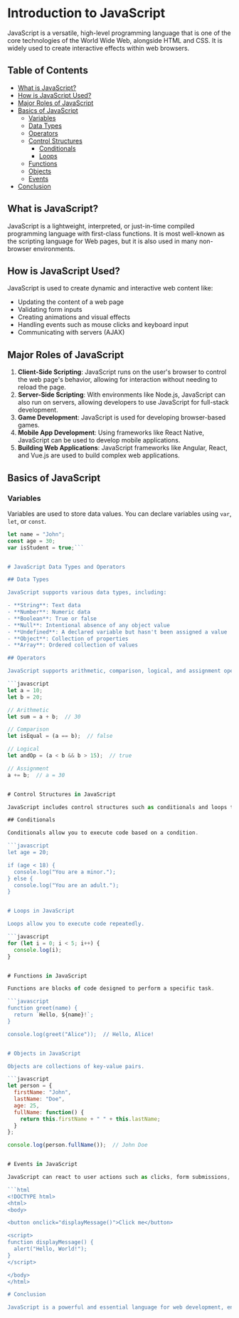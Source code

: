 # Introduction to JavaScript

JavaScript is a versatile, high-level programming language that is one of the core technologies of the World Wide Web, alongside HTML and CSS. It is widely used to create interactive effects within web browsers.

## Table of Contents

- [What is JavaScript?](#what-is-javascript)
- [How is JavaScript Used?](#how-is-javascript-used)
- [Major Roles of JavaScript](#major-roles-of-javascript)
- [Basics of JavaScript](#basics-of-javascript)
  - [Variables](#variables)
  - [Data Types](#data-types)
  - [Operators](#operators)
  - [Control Structures](#control-structures)
    - [Conditionals](#conditionals)
    - [Loops](#loops)
  - [Functions](#functions)
  - [Objects](#objects)
  - [Events](#events)
- [Conclusion](#conclusion)

## What is JavaScript?

JavaScript is a lightweight, interpreted, or just-in-time compiled programming language with first-class functions. It is most well-known as the scripting language for Web pages, but it is also used in many non-browser environments.

## How is JavaScript Used?

JavaScript is used to create dynamic and interactive web content like:

- Updating the content of a web page
- Validating form inputs
- Creating animations and visual effects
- Handling events such as mouse clicks and keyboard input
- Communicating with servers (AJAX)

## Major Roles of JavaScript

1. **Client-Side Scripting**: JavaScript runs on the user's browser to control the web page's behavior, allowing for interaction without needing to reload the page.
2. **Server-Side Scripting**: With environments like Node.js, JavaScript can also run on servers, allowing developers to use JavaScript for full-stack development.
3. **Game Development**: JavaScript is used for developing browser-based games.
4. **Mobile App Development**: Using frameworks like React Native, JavaScript can be used to develop mobile applications.
5. **Building Web Applications**: JavaScript frameworks like Angular, React, and Vue.js are used to build complex web applications.

## Basics of JavaScript

### Variables

Variables are used to store data values. You can declare variables using `var`, `let`, or `const`.

```javascript
let name = "John";
const age = 30;
var isStudent = true;```


# JavaScript Data Types and Operators

## Data Types

JavaScript supports various data types, including:

- **String**: Text data
- **Number**: Numeric data
- **Boolean**: True or false
- **Null**: Intentional absence of any object value
- **Undefined**: A declared variable but hasn't been assigned a value
- **Object**: Collection of properties
- **Array**: Ordered collection of values

## Operators

JavaScript supports arithmetic, comparison, logical, and assignment operators.

```javascript
let a = 10;
let b = 20;

// Arithmetic
let sum = a + b;  // 30

// Comparison
let isEqual = (a == b);  // false

// Logical
let andOp = (a < b && b > 15);  // true

// Assignment
a += b;  // a = 30


# Control Structures in JavaScript

JavaScript includes control structures such as conditionals and loops to control the flow of the program.

## Conditionals

Conditionals allow you to execute code based on a condition.

```javascript
let age = 20;

if (age < 18) {
  console.log("You are a minor.");
} else {
  console.log("You are an adult.");
}


# Loops in JavaScript

Loops allow you to execute code repeatedly.

```javascript
for (let i = 0; i < 5; i++) {
  console.log(i);
}


# Functions in JavaScript

Functions are blocks of code designed to perform a specific task.

```javascript
function greet(name) {
  return `Hello, ${name}!`;
}

console.log(greet("Alice"));  // Hello, Alice!


# Objects in JavaScript

Objects are collections of key-value pairs.

```javascript
let person = {
  firstName: "John",
  lastName: "Doe",
  age: 25,
  fullName: function() {
    return this.firstName + " " + this.lastName;
  }
};

console.log(person.fullName());  // John Doe


# Events in JavaScript

JavaScript can react to user actions such as clicks, form submissions, and keyboard inputs.

```html
<!DOCTYPE html>
<html>
<body>

<button onclick="displayMessage()">Click me</button>

<script>
function displayMessage() {
  alert("Hello, World!");
}
</script>

</body>
</html>

# Conclusion

JavaScript is a powerful and essential language for web development, enabling dynamic and interactive experiences. Understanding the basics of JavaScript provides a foundation for building more complex and feature-rich web applications.
